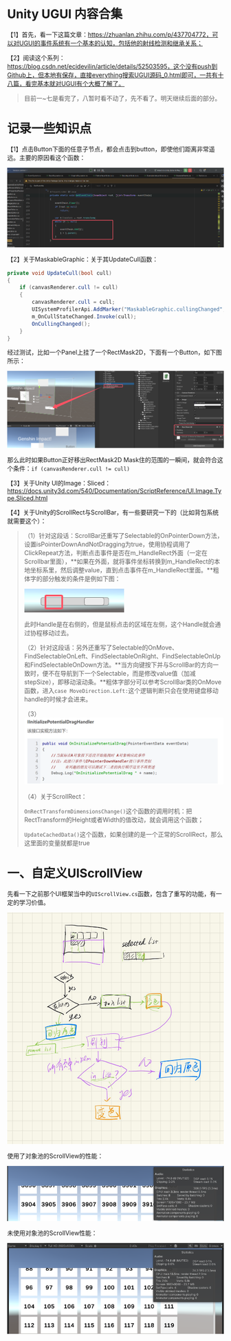 # Unity UGUI 内容合集

【1】首先，看一下这篇文章：https://zhuanlan.zhihu.com/p/437704772，可以对UGUI的事件系统有一个基本的认知，包括他的射线检测和继承关系；

【2】阅读这个系列：https://blog.csdn.net/ecidevilin/article/details/52503595，这个没有push到Github上，但本地有保存，直接everything搜索UGUI源码_0.html即可，一共有十八篇，看完基本就对UGUI有个大概了解了。

> 目前一~七是看完了，八暂时看不动了，先不看了。明天继续后面的部分。



# 记录一些知识点

【1】点击Button下面的任意子节点，都会点击到button，即使他们距离非常遥远。主要的原因看这个函数：

![image-20241109225414039](./assets/image-20241109225414039.png)

【2】关于MaskableGraphic：关于其UpdateCull函数：

```c#
private void UpdateCull(bool cull)
{
    if (canvasRenderer.cull != cull)
    {
        canvasRenderer.cull = cull;
        UISystemProfilerApi.AddMarker("MaskableGraphic.cullingChanged", this);
        m_OnCullStateChanged.Invoke(cull);
        OnCullingChanged();
    }
}
```

经过测试，比如一个Panel上挂了一个RectMask2D，下面有一个Button，如下图所示：

![image-20241110140416448](./assets/image-20241110140416448.png)

那么此时如果Button正好移出RectMask2D Mask住的范围的一瞬间，就会符合这个条件：`if (canvasRenderer.cull != cull)`



【3】关于Unity UI的Image：Sliced：https://docs.unity3d.com/540/Documentation/ScriptReference/UI.Image.Type.Sliced.html

【4】关于Unity的ScrollRect与ScrollBar，有一些要研究一下的（比如背包系统就需要这个）：

> （1）针对这段话：ScrollBar还重写了Selectable的OnPointerDown方法，设置isPointerDownAndNotDragging为true，使用协程调用了ClickRepeat方法，判断点击事件是否在m_HandleRect外面（一定在Scrollbar里面），**如果在外面，就将事件坐标转换到m_HandleRect的本地坐标系里，然后调整value，直到点击事件在m_HandleRect里面。**粗体字的部分触发的条件是例如下图：
>
> ![image-20241111150349506](./assets/image-20241111150349506.png)
>
> 此时Handle是在右侧的，但是鼠标点击的区域在左侧，这个Handle就会通过协程移动过去。
>
> （2）针对这段话：另外还重写了Selectable的OnMove、FindSelectableOnLeft、FindSelectableOnRight、FindSelectableOnUp和FindSelectableOnDown方法。**当方向键按下并与ScrollBar的方向一致时，便不在导航到下一个Selectable，而是修改value值（加减stepSize），即移动滚动条。**粗体字部分可以参考ScrollBar类的OnMove函数，进入`case MoveDirection.Left:`这个逻辑判断只会在使用键盘移动handle的时候才会进来。
>
> （3）![image-20241111152001430](./assets/image-20241111152001430.png)
>
> （4）关于ScrollRect：
>
> `OnRectTransformDimensionsChange()`这个函数的调用时机：把RectTransform的Height或者Width的值改动，就会调用这个函数；
>
> `UpdateCachedData()`这个函数，如果创建的是一个正常的ScrollRect，那么这里面的变量就都是true
>
> 



# 一、自定义UIScrollView

先看一下之前那个UI框架当中的`UIScrollView.cs`函数，包含了重写的功能，有一定的学习价值。

![163841277d03681f0c2625e4a8edf3c0](./assets/163841277d03681f0c2625e4a8edf3c0.jpeg)

使用了对象池的ScrollView的性能：

![image-20241111223139249](./assets/image-20241111223139249.png)

未使用对象池的ScrollView性能：

![image-20241111223109517](./assets/image-20241111223109517.png)